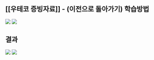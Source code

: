 [[우테코 증빙자료]] - (이전으로 돌아가기)
학습방법
----------------
![](https://i.imgur.com/TYsJuAV.png)
![](https://i.imgur.com/anLc7uH.png)

결과
--------

![](https://i.imgur.com/WieQDBC.png)
![](https://i.imgur.com/A38KmkJ.png)

